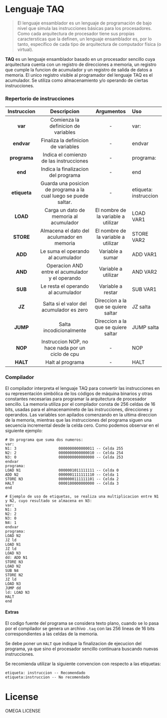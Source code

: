 # Lenguaje TAQ
> El lenguaje ensamblador es un lenguaje de programación de bajo nivel que simula las instrucciones básicas para los procesadores. Como cada arquitectura de procesador tiene sus propias caractersticas que la definen, un lenguaje ensamblador es, por lo tanto, específico de cada tipo de arquitectura de computador física (o virtual).

**TAQ** es un lenguaje ensamblador basado en un procesador sencillo cuya arquitectura cuenta con un registro de direcciones a memoria, un registro que cumple la funcion de acumulador y un registro de salida de datos a memoria.
El unico registro visible al programador del lenguaje TAQ es el acumulador. Se utiliza como almacenamiento y/o operando de ciertas instrucciones.

### Repertorio de instrucciones
| Instruccion |                      Descripcion                                |              Argumentos             | Uso                   |
|:-----------:|:---------------------------------------------------------------:|:-----------------------------------:|:----------------------|
| **var**     | Comienza la definicion de variables                             | -                                   | var:                  |
| **endvar**  | Finaliza la definicion de variables                             | -                                   | endvar                |
| **programa**| Indica el comienzo de las instrucciones                         | -                                   | programa:             |
| **end**     | Indica la finalizacion del programa                             | -                                   | end                   |
| **etiqueta**| Guarda una posicion de programa a la cual luego se puede saltar.| -                                   | etiqueta: instruccion |
| **LOAD**    | Carga un dato de memoria al acumulador                          | El nombre de la variable a utilizar | LOAD VAR1             |
| **STORE**   | Almacena el dato del aculumador en memoria                      | El nombre de la variable a utilizar | STORE VAR2            |
| **ADD**     | Le suma el operando al acumulador                               | Variable a sumar                    | ADD VAR1              |
| **AND**     | Operacion AND entre el acumulador y el operando                 | Variable a utilizar                 | AND VAR2              |
| **SUB**     | Le resta el operando al acumulador                              | Variable a restar                   | SUB VAR1              |
| **JZ**      | Salta si el valor del acumulador es zero                        | Direccion a la que se quiere saltar | JZ salta              |
| **JUMP**    | Salta incodicionalmente                                         | Direccion a la que se quiere saltar | JUMP salta            |
| **NOP**     | Instruccion NOP, no hace nada por un ciclo de cpu               | -                                   | NOP                   |
| **HALT**    | Halt al programa                                                | -                                   | HALT                  |

### Compilador
El compilador interpreta el lenguaje TAQ para convertir las instrucciones en su representación simbólica de los códigos de máquina binarios y otras constantes necesarias para programar la arquitectura de procesador sencillo.
La memoria utiliza por el compilador consta de 256 celdas de 16 bits, usadas para el almacenamineto de las instrucciones, direcciones y operandos.
Las variables son apilados comenzando en la ultima direccion de la memoria, mientras que las instrucciones del programa siguen una secuencia incremental desde la celda cero. Como podemos observar en el siguiente ejemplo:
```
# Un programa que suma dos numeros:
var:
N1: 3                   0000000000000011 -- Celda 255
N2: 2                   0000000000000010 -- Celda 254
N3: 0                   0000000000000000 -- Celda 253
endvar
programa:
LOAD N1                 0000001011111111 -- Celda 0
ADD N2                  0000001111111110 -- Celda 1
STORE N3                0000000111111101 -- Celda 2
HALT                    0000100000000000 -- Celda 3
end

# Ejemplo de uso de etiquetas, se realiza una multiplicacion entre N1 y N2, cuyo resultado se almacena en N3:
var:
N1: 3
N2: 2
N3: 0
N4: 1
endvar
programa:
LOAD N2
JZ ld
LOAD N1
JZ ld
LOAD N3
dd: ADD N1
STORE N3
LOAD N2
SUB N4
STORE N2
JZ ld
LOAD N3
JUMP dd
ld: LOAD N3
HALT
end
```
#### Extras
El codigo fuente del programa se considera texto plano, cuando se lo pasa por el compilador se genera un archivo `.taq` con las 256 lineas de 16 bits correspondientes a las celdas de la memoria.

Se debe poner un `HALT` que indique la finalizacion de ejecucion del programa, ya que sino el procesador sencillo continuara buscando nuevas instrucciones.

Se recomienda utilizar la siguiente convencion con respecto a las etiquetas:
```
etiqueta: instruccion -- Recomendado
etiqueta:instruccion -- No recomendado
```

# License
OMEGA LICENSE

